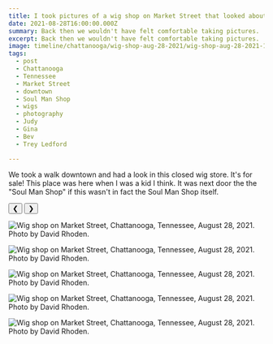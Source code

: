 ```yaml
---
title: I took pictures of a wig shop on Market Street that looked about the same when I was in high school.
date: 2021-08-28T16:00:00.000Z
summary: Back then we wouldn't have felt comfortable taking pictures.
excerpt: Back then we wouldn't have felt comfortable taking pictures.
image: timeline/chattanooga/wig-shop-aug-28-2021/wig-shop-aug-28-2021-1.jpg)
tags:
  - post 
  - Chattanooga
  - Tennessee
  - Market Street
  - downtown
  - Soul Man Shop
  - wigs
  - photography
  - Judy
  - Gina
  - Bev
  - Trey Ledford

---
```


We took a walk downtown and had a look in this closed wig store. It's for sale! This place was here when I was a kid I think. It was next door the the "Soul Man Shop" if this wasn't in fact the Soul Man Shop itself.

<div id="viewport">
    <button id="buttonPrevious">&#10094;</button>
    <button id="buttonNext">&#10095;</button>

![Wig shop on Market Street, Chattanooga, Tennessee, August 28, 2021. Photo by David Rhoden.](/static/img/timeline/chattanooga/wig-shop-aug-28-2021/wig-shop-aug-28-2021-1.jpg)

![Wig shop on Market Street, Chattanooga, Tennessee, August 28, 2021. Photo by David Rhoden.](/static/img/timeline/chattanooga/wig-shop-aug-28-2021/wig-shop-aug-28-2021-2.jpg)

![Wig shop on Market Street, Chattanooga, Tennessee, August 28, 2021. Photo by David Rhoden.](/static/img/timeline/chattanooga/wig-shop-aug-28-2021/wig-shop-aug-28-2021-3.jpg)

![Wig shop on Market Street, Chattanooga, Tennessee, August 28, 2021. Photo by David Rhoden.](/static/img/timeline/chattanooga/wig-shop-aug-28-2021/wig-shop-aug-28-2021-4.jpg)

![Wig shop on Market Street, Chattanooga, Tennessee, August 28, 2021. Photo by David Rhoden.](/static/img/timeline/chattanooga/wig-shop-aug-28-2021/wig-shop-aug-28-2021-5.jpg)

</div>
<div id="caption"></div>

